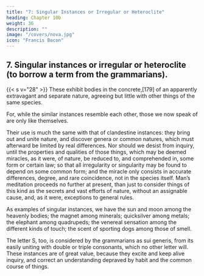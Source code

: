 ```yaml
---
title: "7: Singular Instances or Irregular or Heteroclite"
heading: Chapter 10b
weight: 36
description: ""
image: "/covers/nova.jpg"
icon: "Francis Bacon"
---
```




## 7. Singular instances or irregular or heteroclite (to borrow a term from the grammarians). 

{{< s v="28" >}} These exhibit bodies in the concrete,[179] of an apparently extravagant and separate nature, agreeing but little with other things of the same species. 

For, while the similar instances resemble each other, those we now speak of are only like themselves. 

Their use is much the same with that of clandestine instances: they bring out and unite nature, and discover genera or common natures, which must afterward be limited by real differences. Nor should we desist from inquiry, until the properties and qualities of those things, which may be deemed miracles, as it were, of nature, be reduced to, and comprehended in, some form or certain law; so that all irregularity or singularity may be found to depend on some common form; and the miracle only consists in accurate differences, degree, and rare coincidence, not in the species itself. Man’s meditation proceeds no further at present, than just to consider things of this kind as the secrets and vast efforts of nature, without an assignable cause, and, as it were, exceptions to general rules.

As examples of singular instances, we have the sun and moon among the heavenly bodies; the magnet among minerals; quicksilver among metals; the elephant among quadrupeds; the venereal sensation among the different kinds of touch; the scent of sporting dogs among those of smell. 

The letter S, too, is considered by the grammarians as sui generis, from its easily uniting with double or triple consonants, which no other letter will. These instances are of great value, because they excite and keep alive inquiry, and correct an understanding depraved by habit and the common course of things.


